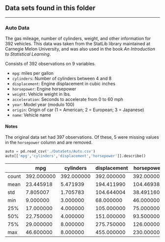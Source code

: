 ## Data sets found in this folder

---

### Auto Data
The gas mileage, number of cylinders, weight, and other information for 392 vehicles. This data was taken from the StatLib library maintained at Carnegie Melon University, and was also used in the book _An Introduction to Statistical Learning_.

Consists of 392 observations on 9 variables.
* `mpg`: miles per gallon
* `cylinders`: Number of cylinders between 4 and 8
* `displacement`: Engine displacement in cubic inches
* `horsepower`: Engine horsepower
* `weight`: Vehicle weight in lbs.
* `acceleration`: Seconds to accelerate from 0 to 60 mph
* `year`: Model year (modulo 100)
* `origin`: Origin of car (1 = American; 2 = European; 3 = Japanese)
* `name`: Vehicle name

#### Notes 
The original data set had 397 observations. Of these, 5 were missing values in the `horsepower` column and are removed.

```python
auto = pd.read_csv('./DataSets/Auto.csv')
auto[['mpg','cylinders','displacement','horsepower']].describe()
```

|       | mpg | cylinders | displacement | horsepower |
| ---   | --- | ---       | ---          | ---        |
| count |392.000000|392.000000|	392.000000|	392.000000|
|mean   |23.445918 |5.471939  |	194.411990|	104.469388|
|std    |7.805007  |1.705783  |	104.644004|	38.491160 |
|min	|9.000000  |3.000000  |68.000000  |46.000000  |
|25%	|17.000000 |4.000000  |105.000000 |75.000000  |
|50%	|22.750000 |4.000000  |151.000000 |93.500000  |
|75%	|29.000000 |8.000000  |275.750000 |126.000000 |
|max	|46.600000 |8.000000  |455.000000 |230.000000 |